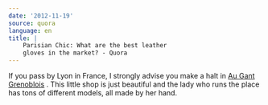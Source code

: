 ```yaml
---
date: '2012-11-19'
source: quora
language: en
title: |
    Parisian Chic: What are the best leather
    gloves in the market? - Quora
---
```


If you pass by Lyon in France, I strongly advise you make a halt in [Au
Gant Grenoblois](http://www.au-gant-grenoblois-cuir.fr/) . This little
shop is just beautiful and the lady who runs the place has tons of
different models, all made by her hand.
